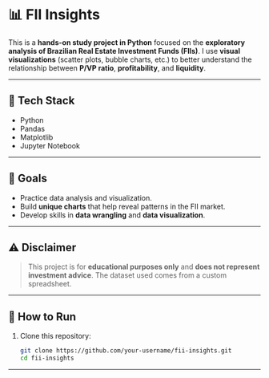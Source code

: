 # 📊 FII Insights

This is a **hands-on study project in Python** focused on the **exploratory analysis of Brazilian Real Estate Investment Funds (FIIs)**.
I use **visual visualizations** (scatter plots, bubble charts, etc.) to better understand the relationship between **P/VP ratio**, **profitability**, and **liquidity**.

---

## 🚀 Tech Stack

* Python
* Pandas
* Matplotlib
* Jupyter Notebook

---

## 🎯 Goals

* Practice data analysis and visualization.
* Build **unique charts** that help reveal patterns in the FII market.
* Develop skills in **data wrangling** and **data visualization**.

---

## ⚠️ Disclaimer

> This project is for **educational purposes only** and **does not represent investment advice**.
> The dataset used comes from a custom spreadsheet.

---

## 📝 How to Run

1. Clone this repository:

   ```bash
   git clone https://github.com/your-username/fii-insights.git
   cd fii-insights
   ```

---


